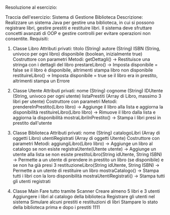Resoluzione al esercizio:<br>


Traccia dell'esercizio: Sistema di Gestione Biblioteca
Descrizione:
Realizzare un sistema Java per gestire una biblioteca, in cui si possono registrare libri,
gestire prestiti e restituire libri.
 Il sistema deve sfruttare concetti avanzati di OOP e gestire controlli per evitare operazioni non consentite.
Requisiti:

1. Classe Libro
Attributi privati:
titolo (String)
autore (String)
ISBN (String, univoco per ogni libro)
disponibile (boolean, inizialmente true)
Costruttore con parametri
Metodi:
getDettagli() → Restituisce una stringa con i dettagli del libro
prestareLibro() → Imposta disponibile = false se il libro è disponibile, altrimenti stampa libro non disponibile
restituireLibro() → Imposta disponibile = true se il libro era in prestito, altrimenti stampa un Errore

2. Classe Utente
Attributi privati:
nome (String)
cognome (String)
IDUtente (String, univoco per ogni utente)
listaPrestiti (Array di Libro, massimo 3 libri per utente)
Costruttore con parametri
Metodi:
prendereInPrestito(Libro libro) → Aggiunge il libro alla lista e aggiorna la disponibilità
restituireLibro(Libro libro) → Rimuove il libro dalla lista e aggiorna la disponibilità
mostraLibriInPrestito() → Stampa i libri presi in prestito dall'utente

3. Classe Biblioteca
Attributi privati:
nome (String)
catalogoLibri (Array di oggetti Libro)
utentiRegistrati (Array di oggetti Utente)
Costruttore con parametri
Metodi:
aggiungiLibro(Libro libro) → Aggiunge un libro al catalogo se non esiste
registraUtente(Utente utente) → Aggiunge un utente alla lista se non esiste
prestitoLibro(String idUtente, String ISBN) → Permette a un utente di prendere in prestito un libro
                                                (se disponibile) e se non ha già presi 3
restituzioneLibro(String idUtente, String ISBN) → Permette a un utente di restituire un libro
mostraCatalogo() → Stampa tutti i libri con la loro disponibilità
mostraUtentiRegistrati() → Stampa tutti gli utenti registrati

4. Classe Main
Fare tutto tramite Scanner
Creare almeno 5 libri e 3 utenti
Aggiungere i libri al catalogo della biblioteca
Registrare gli utenti nel sistema
Simulare alcuni prestiti e restituzioni di libri
Stampare lo stato della biblioteca prima e dopo i prestiti
1111
